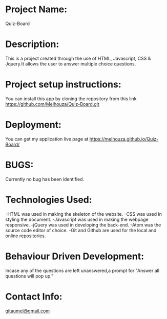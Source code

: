 # Project Name:
Quiz-Board

# Description:
This is a project created through the use of HTML, Javascript, CSS & Jquery.It allows the user to answer multiple choice questions.

# Project setup instructions:
You can install this app by cloning the repository from this link https://github.com/Melhouza/Quiz-Board.git

# Deployment:
You can get my application live page at https://melhouza.github.io/Quiz-Board/
# BUGS:
Currently no bug has been identified.

# Technologies Used:
 -HTML was used in making the skeleton of the website.
-CSS was used in styling the document.
-Javascript was used in making the webpage responsive.
-jQuery was used in developing the back-end.
 -Atom was the source code editor of choice.
 -Git and Github are used for the local and online repositories.

# Behaviour Driven Development:
Incase any of the questions are left unanswered,a prompt for "Answer all questions will pop up."

# Contact Info:
gitaumel@gmail.com
